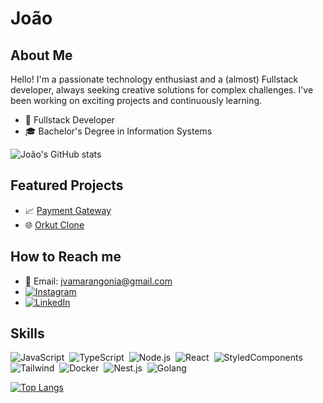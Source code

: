 # João

## About Me

Hello! I'm a passionate technology enthusiast and a (almost) Fullstack developer, always seeking creative solutions for complex challenges. I've been working on exciting projects and continuously learning.

- 🚀 Fullstack Developer
- 🎓 Bachelor's Degree in Information Systems

![João's GitHub stats](https://github-readme-stats.vercel.app/api?username=JoaoAlves92&show_icons=true&theme=tokyonight)

## Featured Projects

- 📈 [Payment Gateway](https://imersao-full-cycle-gateway.vercel.app/)
- 🌐 [Orkut Clone](https://orkut-theta-kappa.vercel.app/)

## How to Reach me
- 📧 Email: jvamarangonia@gmail.com
- [![Instagram](https://img.shields.io/badge/Instagram-E4405F?style=for-the-badge&logo=instagram&logoColor=white)](https://www.instagram.com/alves_92/)
- [![LinkedIn](https://img.shields.io/badge/LinkedIn-0077B5?style=for-the-badge&logo=linkedin&logoColor=white)](https://www.linkedin.com/in/jo%C3%A3ovitormarangoni/)

## Skills

![JavaScript](https://img.shields.io/badge/-JavaScript-05122A?style=flat&logo=javascript)&nbsp;
![TypeScript](https://img.shields.io/badge/-TypeScript-05122A?style=flat&logo=typescript)&nbsp;
![Node.js](https://img.shields.io/badge/-Node.js-05122A?style=flat&logo=node.js)&nbsp;
![React](https://img.shields.io/badge/-React-05122A?style=flat&logo=react)&nbsp;
![StyledComponents](https://img.shields.io/badge/-StyledComponents-05122A?style=flat&logo=styledcomponents)&nbsp;
![Tailwind](https://img.shields.io/badge/-Tailwind-05122A?style=flat&logo=tailwindcss)&nbsp;
![Docker](https://img.shields.io/badge/-Docker-05122A?style=flat&logo=docker)&nbsp;
![Nest.js](https://img.shields.io/badge/-Nest.js-05122A?style=flat&logo=nestjs)&nbsp;
![Golang](https://img.shields.io/badge/-Golang-05122A?style=flat&logo=go)&nbsp;

[![Top Langs](https://github-readme-stats.vercel.app/api/top-langs/?username=JoaoAlves92&layout=compact)](https://github.com/JoaoAlves92/github-readme-stats)
